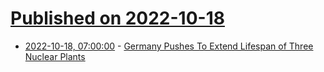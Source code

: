 # [Published on 2022-10-18](index.md)

* [2022-10-18, 07:00:00](https://hardware.slashdot.org/story/22/10/17/2219212/germany-pushes-to-extend-lifespan-of-three-nuclear-plants?utm_source=rss1.0mainlinkanon&utm_medium=feed) - [Germany Pushes To Extend Lifespan of Three Nuclear Plants](https://hardware.slashdot.org/story/22/10/17/2219212/germany-pushes-to-extend-lifespan-of-three-nuclear-plants?utm_source=rss1.0mainlinkanon&utm_medium=feed)
